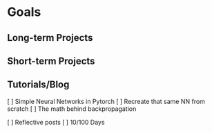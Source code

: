 # Goals


## Long-term Projects 

## Short-term Projects

## Tutorials/Blog
[ ] Simple Neural Networks in Pytorch
[ ] Recreate that same NN from scratch
[ ] The math behind backpropagation 

[ ] Reflective posts
  [ ] 10/100 Days
